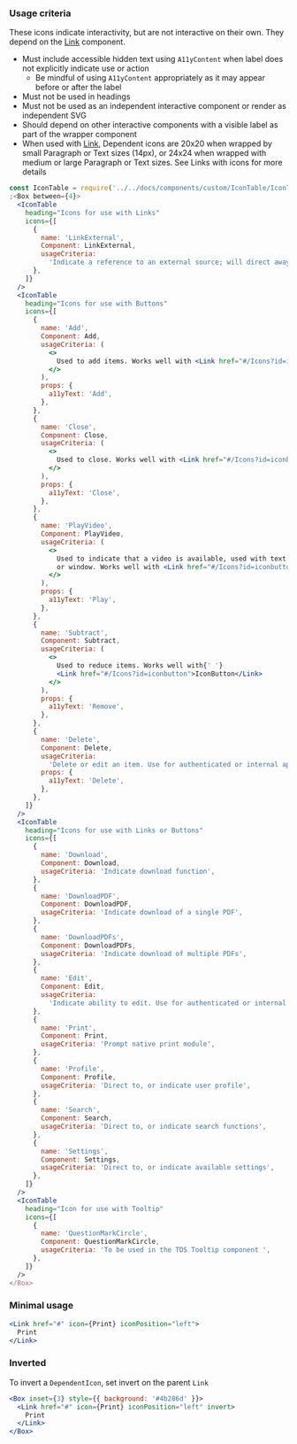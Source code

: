 ### Usage criteria

These icons indicate interactivity, but are not interactive on their own. They depend on the [Link](#/Links?id=link) component.

- Must include accessible hidden text using `A11yContent` when label does not explicitly indicate use or action
  - Be mindful of using `A11yContent` appropriately as it may appear before or after the label
- Must not be used in headings
- Must not be used as an independent interactive component or render as independent SVG
- Should depend on other interactive components with a visible label as part of the wrapper component
- When used with [Link](#/Links?id=link), Dependent icons are 20x20 when wrapped by small Paragraph or Text sizes (14px), or 24x24 when wrapped with medium or large Paragraph or Text sizes. See Links with icons for more details

```jsx noeditor
const IconTable = require('../../docs/components/custom/IconTable/IconTable').default
;<Box between={4}>
  <IconTable
    heading="Icons for use with Links"
    icons={[
      {
        name: 'LinkExternal',
        Component: LinkExternal,
        usageCriteria:
          'Indicate a reference to an external source; will direct away from the TELUS experience or the primary flow ',
      },
    ]}
  />
  <IconTable
    heading="Icons for use with Buttons"
    icons={[
      {
        name: 'Add',
        Component: Add,
        usageCriteria: (
          <>
            Used to add items. Works well with <Link href="#/Icons?id=iconbutton">IconButton</Link>
          </>
        ),
        props: {
          a11yText: 'Add',
        },
      },
      {
        name: 'Close',
        Component: Close,
        usageCriteria: (
          <>
            Used to close. Works well with <Link href="#/Icons?id=iconbutton">IconButton</Link>
          </>
        ),
        props: {
          a11yText: 'Close',
        },
      },
      {
        name: 'PlayVideo',
        Component: PlayVideo,
        usageCriteria: (
          <>
            Used to indicate that a video is available, used with text link to bring to another page
            or window. Works well with <Link href="#/Icons?id=iconbutton">IconButton</Link>
          </>
        ),
        props: {
          a11yText: 'Play',
        },
      },
      {
        name: 'Subtract',
        Component: Subtract,
        usageCriteria: (
          <>
            Used to reduce items. Works well with{' '}
            <Link href="#/Icons?id=iconbutton">IconButton</Link>
          </>
        ),
        props: {
          a11yText: 'Remove',
        },
      },
      {
        name: 'Delete',
        Component: Delete,
        usageCriteria:
          'Delete or edit an item. Use for authenticated or internal applications. Don’t use on marketing pages.',
        props: {
          a11yText: 'Delete',
        },
      },
    ]}
  />
  <IconTable
    heading="Icons for use with Links or Buttons"
    icons={[
      {
        name: 'Download',
        Component: Download,
        usageCriteria: 'Indicate download function',
      },
      {
        name: 'DownloadPDF',
        Component: DownloadPDF,
        usageCriteria: 'Indicate download of a single PDF',
      },
      {
        name: 'DownloadPDFs',
        Component: DownloadPDFs,
        usageCriteria: 'Indicate download of multiple PDFs',
      },
      {
        name: 'Edit',
        Component: Edit,
        usageCriteria:
          'Indicate ability to edit. Use for authenticated or internal applications. Don’t use on marketing pages',
      },
      {
        name: 'Print',
        Component: Print,
        usageCriteria: 'Prompt native print module',
      },
      {
        name: 'Profile',
        Component: Profile,
        usageCriteria: 'Direct to, or indicate user profile',
      },
      {
        name: 'Search',
        Component: Search,
        usageCriteria: 'Direct to, or indicate search functions',
      },
      {
        name: 'Settings',
        Component: Settings,
        usageCriteria: 'Direct to, or indicate available settings',
      },
    ]}
  />
  <IconTable
    heading="Icon for use with Tooltip"
    icons={[
      {
        name: 'QuestionMarkCircle',
        Component: QuestionMarkCircle,
        usageCriteria: 'To be used in the TDS Tooltip component ',
      },
    ]}
  />
</Box>
```

### Minimal usage

```jsx
<Link href="#" icon={Print} iconPosition="left">
  Print
</Link>
```

### Inverted

To invert a `DependentIcon`, set invert on the parent `Link`

```jsx
<Box inset={3} style={{ background: '#4b286d' }}>
  <Link href="#" icon={Print} iconPosition="left" invert>
    Print
  </Link>
</Box>
```
